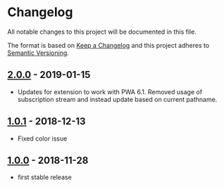 # Changelog

All notable changes to this project will be documented in this file.

The format is based on [Keep a Changelog](http://keepachangelog.com/) and this project adheres to [Semantic Versioning](http://semver.org/).

## [2.0.0] - 2019-01-15
* Updates for extension to work with PWA 6.1. Removed usage of subscription stream and instead update based on current pathname.

## [1.0.1] - 2018-12-13
* Fixed color issue

## [1.0.0] - 2018-11-28
- first stable release

[2.0.0]: https://github.com/shopgate/ext-change-header-colors/compare/v1.0.1...v2.0.0
[1.0.1]: https://github.com/shopgate/ext-change-header-colors/compare/v1.0.0...v1.0.1
[1.0.0]: https://github.com/shopgate/ext-change-header-colors/tree/v1.0.0
